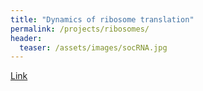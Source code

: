 ```yaml
---
title: "Dynamics of ribosome translation"
permalink: /projects/ribosomes/
header:
  teaser: /assets/images/socRNA.jpg
---
```


[Link](https://www.biorxiv.org/content/10.1101/2024.04.08.588516v1.abstract)